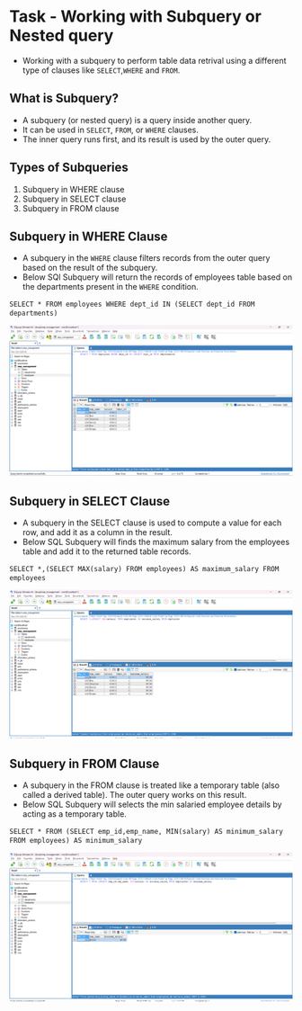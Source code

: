 # Task - Working with Subquery or Nested query

- Working with a subquery to perform table data retrival using a different type of clauses like `SELECT`,`WHERE` and `FROM`.

## What is Subquery?

- A subquery (or nested query) is a query inside another query.
- It can be used in `SELECT`, `FROM`, or `WHERE` clauses.
- The inner query runs first, and its result is used by the outer query.

## Types of Subqueries

1. Subquery in WHERE clause
2. Subquery in SELECT clause
3. Subquery in FROM clause

## Subquery in WHERE Clause

- A subquery in the `WHERE` clause filters records from the outer query based on the result of the subquery.
- Below SQl Subquery will return the records of employees table based on the departments present in the `WHERE` condition.

```
SELECT * FROM employees WHERE dept_id IN (SELECT dept_id FROM departments)
```

![where-clause](./assets/whereclause.png)

## Subquery in SELECT Clause

- A subquery in the SELECT clause is used to compute a value for each row, and add it as a column in the result.
- Below SQL Subquery will finds the maximum salary from the employees table and add it to the returned table records.

```
SELECT *,(SELECT MAX(salary) FROM employees) AS maximum_salary FROM employees
```

![select-subquery](./assets/selectclause.png)

## Subquery in FROM Clause

- A subquery in the FROM clause is treated like a temporary table (also called a derived table). The outer query works on this result.
- Below SQL Subquery will selects the min salaried employee details by acting as a temporary table.

```
SELECT * FROM (SELECT emp_id,emp_name, MIN(salary) AS minimum_salary FROM employees) AS minimum_salary
```

![from-clause](./assets/from.png)
